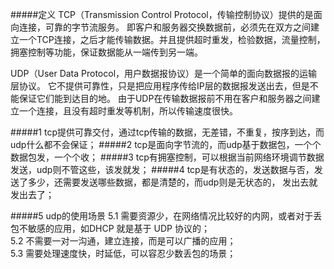#####定义
TCP（Transmission Control Protocol，传输控制协议）提供的是面向连接，可靠的字节流服务。
即客户和服务器交换数据前，必须先在双方之间建立一个TCP连接，之后才能传输数据。并且提供超时重发，检验数据，流量控制，拥塞控制等功能，保证数据能从一端传到另一端。  

UDP（User Data Protocol，用户数据报协议）是一个简单的面向数据报的运输层协议。
它不提供可靠性，只是把应用程序传给IP层的数据报发送出去，但是不能保证它们能到达目的地。
由于UDP在传输数据报前不用在客户和服务器之间建立一个连接，且没有超时重发等机制，所以传输速度很快。

#####1 
tcp提供可靠交付，通过tcp传输的数据，无差错，不重复，按序到达，而udp什么都不会保证；
#####2
tcp是面向字节流的，而udp基于数据包，一个个数据包发，一个个收；
#####3
tcp有拥塞控制，可以根据当前网络环境调节数据发送，udp则不管这些，该发就发；
#####4
tcp是有状态的，发送数据与否，发送了多少，还需要发送哪些数据，都是清楚的，而udp则是无状态的，
发出去就发出去了；

#####5 udp的使用场景
5.1 需要资源少，在网络情况比较好的内网，或者对于丢包不敏感的应用，如DHCP 就是基于 UDP 协议的；  
5.2 不需要一对一沟通，建立连接，而是可以广播的应用；  
5.3 需要处理速度快，时延低，可以容忍少数丢包的场景；
